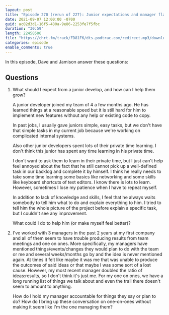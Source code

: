 ```yaml
---
layout: post
title: "Episode 270 (rerun of 227): Junior expectations and manager flakiness"
date: 2021-09-07 12:00:00 -0700
guid: ac02d3d1-16f5-480a-9e86-2253fe7f5fbc
duration: "30:59"
length: 22458506
file: "https://chrt.fm/track/FD81F6/dts.podtrac.com/redirect.mp3/download.softskills.audio/sse-270.mp3"
categories: episode
enable_comments: true
---
```


In this episode, Dave and Jamison answer these questions:

## Questions

1. What should I expect from a junior develop, and how can I help them grow?
   
   A junior developer joined my team of 4 a few months ago. He has learned things at a reasonable speed but it is still hard for him to implement new features without any help or existing code to copy.
   
   In past jobs, I usually gave juniors simple, easy tasks, but we don't have that simple tasks in my current job because we're working on complicated internal systems.
   
   Also other junior developers spent lots of their private time learning. I don't think this junior has spent any time learning in his private time.
   
   I don't want to ask them to learn in their private time, but I just can't help feel annoyed about the fact that he still cannot pick up a well-defined task in our backlog and complete it by himself. I think he really needs to take some time learning some basics like networking and some skills like keyboard shortcuts of text editors. I know there is lots to learn. However, sometimes I lose my patience when I have to repeat myself.
   
   In addition to lack of knowledge and skills, I feel that he always waits somebody to tell him what to do and explain everything to him. I tried to tell him the whole picture of the project before explain a specific task, but I couldn't see any improvement.
   
   What could I do to help him (or make myself feel better)?


2. I've worked with 3 managers in the past 2 years at my first company and all of them seem to have trouble producing results from team meetings and one on ones. More specifically, my managers have mentioned things/events/changes they would plan to do with the team or me and several weeks/months go by and the idea is never mentioned again. At times it felt like maybe it was me that was unable to produce the outcomes of said ideas or that maybe I was some sort of a lost cause. However, my most recent manager doubled the ratio of ideas:results, so I don't think it's just me. For my one on ones, we have a long running list of things we talk about and even the trail there doesn't seem to amount to anything.
   
   How do I hold my manager accountable for things they say or plan to do? How do I bring up these conversation on one-on-ones without making it seem like I'm the one managing them?
